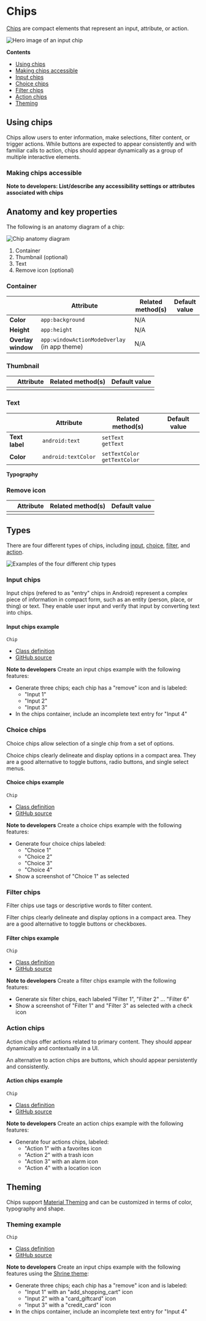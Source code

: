 <!--docs:
title: "Material chips"
layout: detail
section: components
excerpt: "Chips are compact elements that represent an input, attribute, or action."
iconId: 
path: /catalog/material-chips/
-->

# Chips

[Chips](https://material.io/components/chips) are compact elements that represent an input, attribute, or action.

![Hero image of an input chip](assets/chips-hero.png)

**Contents**

* [Using chips](#using-chips)
* [Making chips accessible](#making-chips-accessible)
* [Input chips](#input-chips)
* [Choice chips](#choice-chips)
* [Filter chips](#filter-chips)
* [Action chips](#action-chips)
* [Theming](#theming)

## Using chips


Chips allow users to enter information, make selections, filter content, or trigger actions. While buttons are expected to appear consistently and with familiar calls to action, chips should appear dynamically as a group of multiple interactive elements.



### Making chips accessible

**Note to developers: List/describe any accessibility settings or attributes associated with chips**

## Anatomy and key properties

The following is an anatomy diagram of a chip:

![Chip anatomy diagram](assets/Chips_anatomy.png)

1. Container
1. Thumbnail (optional)
1. Text
1. Remove icon (optional)

### Container


&nbsp; | Attribute | Related method(s) | Default value
------ | --------- | ----------------- | -------------
**Color** | `app:background` | N/A | 
**Height** | `app:height` | N/A | 
**Overlay window** | `app:windowActionModeOverlay` (in app theme) | N/A | 

### Thumbnail

&nbsp;         | Attribute                | Related method(s)                 | Default value
-------------- | ------------------------ | --------------------------------- | -------------
 | | | 

### Text

&nbsp;         | Attribute                | Related method(s)                 | Default value
-------------- | ------------------------ | --------------------------------- | -------------
**Text label** | `android:text`           | `setText`<br/>`getText`           | 
**Color**      | `android:textColor`      | `setTextColor`<br/>`getTextColor` | 
**Typography**


### Remove icon


&nbsp;         | Attribute                | Related method(s)                 | Default value
-------------- | ------------------------ | --------------------------------- | -------------
 | | | 

## Types

There are four different types of chips, including [input](#input-chips), [choice](#choice-chips), [filter](#filter-chips), and [action](#action-chips).

![Examples of the four different chip types](assets/Chips_composite.png)

### Input chips

Input chips (refered to as "entry" chips in Android) represent a complex piece of information in compact form, such as an entity (person, place, or thing) or text. They enable user input and verify that input by converting text into chips.

#### Input chips example

`Chip`
* [Class definition](https://developer.android.com/reference/com/google/android/material/chip/Chip)
* [GitHub source](https://github.com/material-components/material-components-android/tree/master/lib/java/com/google/android/material/chip/Chip.java)

**Note to developers** Create an input chips example with the following features:

* Generate three chips; each chip has a "remove" icon and is labeled:
    * "Input 1"
    * "Input 2"
    * "Input 3"
* In the chips container, include an incomplete text entry for "Input 4"


### Choice chips

Choice chips allow selection of a single chip from a set of options.

Choice chips clearly delineate and display options in a compact area. They are a good alternative to toggle buttons, radio buttons, and single select menus.

#### Choice chips example

`Chip`
* [Class definition](https://developer.android.com/reference/com/google/android/material/chip/Chip)
* [GitHub source](https://github.com/material-components/material-components-android/tree/master/lib/java/com/google/android/material/chip/Chip.java)


**Note to developers** Create a choice chips example with the following features:

* Generate four choice chips labeled:
    * "Choice 1"
    * "Choice 2"
    * "Choice 3"
    * "Choice 4"
* Show a screenshot of "Choice 1" as selected

### Filter chips

Filter chips use tags or descriptive words to filter content.

Filter chips clearly delineate and display options in a compact area. They are a good alternative to toggle buttons or checkboxes.


#### Filter chips example

`Chip`
* [Class definition](https://developer.android.com/reference/com/google/android/material/chip/Chip)
* [GitHub source](https://github.com/material-components/material-components-android/tree/master/lib/java/com/google/android/material/chip/Chip.java)


**Note to developers** Create a filter chips example with the following features:

* Generate six filter chips, each labeled "Filter 1", "Filter 2" ... "Filter 6"
* Show a screenshot of "Filter 1" and "Filter 3" as selected with a check icon

### Action chips

Action chips offer actions related to primary content. They should appear dynamically and contextually in a UI.

An alternative to action chips are buttons, which should appear persistently and consistently.


#### Action chips example

`Chip`
* [Class definition](https://developer.android.com/reference/com/google/android/material/chip/Chip)
* [GitHub source](https://github.com/material-components/material-components-android/tree/master/lib/java/com/google/android/material/chip/Chip.java)


**Note to developers** Create an action chips example with the following features:

* Generate four actions chips, labeled:
    * "Action 1" with a favorites icon
    * "Action 2" with a trash icon
    * "Action 3" with an alarm icon
    * "Action 4" with a location icon


## Theming

Chips support [Material Theming](https://material.io/components/chips/#theming) and can be customized in terms of color, typography and shape.

### Theming example

`Chip`
* [Class definition](https://developer.android.com/reference/com/google/android/material/chip/Chip)
* [GitHub source](https://github.com/material-components/material-components-android/tree/master/lib/java/com/google/android/material/chip/Chip.java)


**Note to developers** Create an input chips example with the following features using the [Shrine theme](https://material.io/design/material-studies/shrine.html):

* Generate three chips; each chip has a "remove" icon and is labeled:
    * "Input 1" with an "add\_shopping\_cart" icon
    * "Input 2" with a "card\_giftcard" icon
    * "Input 3" with a "credit\_card" icon
* In the chips container, include an incomplete text entry for "Input 4"


